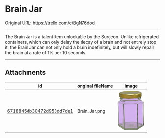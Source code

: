 # Brain Jar

Original URL: https://trello.com/c/BgN76dod

---

The Brain Jar is a talent item unlockable by the Surgeon. Unlike refrigerated containers, which can only delay the decay of a brain and not entirely stop it, the Brain Jar can not only hold a brain indefinitely, but will slowly repair the brain at a rate of 1% per 10 seconds.

---

## Attachments

id | original fileName | image
---|---|---
[6718845db30472d958dd7de1](./Brain%20Jar%20-%20Attachments/6718845db30472d958dd7de1.png) | Brain_Jar.png | ![Brain Jar.png\|200](./Brain%20Jar%20-%20Attachments/6718845db30472d958dd7de1.png)